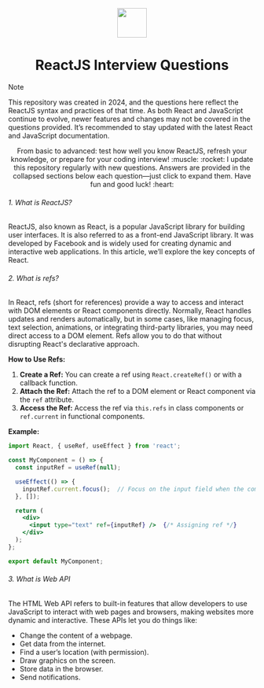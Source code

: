 <div align="center">
  <img height="60" src="https://dabeng.github.io/img/reactjs.png">
  <h1>ReactJS Interview Questions</h1>
</div>

> [!NOTE]  
> This repository was created in 2024, and the questions here reflect the ReactJS syntax and practices of that time. As both React and JavaScript continue to evolve, newer features and changes may not be covered in the questions provided. It’s recommended to stay updated with the latest React and JavaScript documentation.

<p align="center">
From basic to advanced: test how well you know ReactJS, refresh your knowledge, or prepare for your coding interview! :muscle: :rocket: I update this repository regularly with new questions. Answers are provided in the collapsed sections below each question—just click to expand them. Have fun and good luck! :heart:</p>

###### 1. What is ReactJS?
 
ReactJS, also known as React, is a popular JavaScript library for building user interfaces. It is also referred to as a front-end JavaScript library. It was developed by Facebook and is widely used for creating dynamic and interactive web applications. In this article, we’ll explore the key concepts of React.


###### 2. What is refs?

In React, refs (short for references) provide a way to access and interact with DOM elements or React components directly. Normally, React handles updates and renders automatically, but in some cases, like managing focus, text selection, animations, or integrating third-party libraries, you may need direct access to a DOM element. Refs allow you to do that without disrupting React's declarative approach.


**How to Use Refs:**
1. **Create a Ref:** You can create a ref using `React.createRef()` or with a callback function.
2. **Attach the Ref:** Attach the ref to a DOM element or React component via the `ref` attribute.
3. **Access the Ref:** Access the ref via `this.refs` in class components or `ref.current` in functional components.

**Example:**

```jsx
import React, { useRef, useEffect } from 'react';

const MyComponent = () => {
  const inputRef = useRef(null);

  useEffect(() => {
    inputRef.current.focus();  // Focus on the input field when the component mounts
  }, []);

  return (
    <div>
      <input type="text" ref={inputRef} />  {/* Assigning ref */}
    </div>
  );
};

export default MyComponent;
```

###### 3. What is Web API
 
<p>The HTML Web API refers to built-in features that allow developers to use JavaScript to interact with web pages and browsers, making websites more dynamic and interactive. These APIs let you do things like:</p>
<ul>
<li>Change the content of a webpage.</li>
<li>Get data from the internet.</li>
<li>Find a user’s location (with permission).</li>
<li>Draw graphics on the screen.</li>
<li>Store data in the browser.</li>
<li>Send notifications.</li>
</ul>





